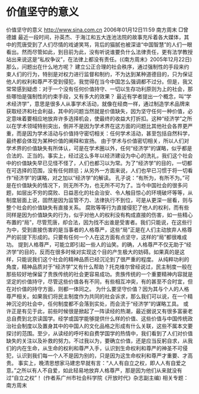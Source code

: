 # 价值坚守的意义

价值坚守的意义
http://www.sina.com.cn 2006年01月12日11:59 南方周末
□曾德雄
最近一段时间，孙英杰、于海江和五大连池法院的故事充斥着各大媒体，其中的荒唐受到了人们尽情的戏谑笑骂，背后的猫腻也被深谙“中国智慧”的人们一眼看出。然而尽管如此，到目前为此，没有听说谁要负什么法律责任，更有法学教授站出来说这是“私权争议”，在法律上都没有责任。(《南方周末》2005年12月22日)那么，问题出在什么地方呢？
建立公正合理的社会秩序，通过强制性的手段来约束人们的行为，特别是对权力进行监督和制约，不为达到某种道德目的，只为保证他人的权利和尊严不受到侵犯，我觉得在当今中国怎么强调都不过分。但是，我又常常感到疑虑：对于一个没有任何价值持守、一切以生存功利原则为上的社会，那些哪怕是强制性的约束手段，又有多大的效果？
最近有学者提出一个概念，叫“学术经济学”，意思是很多人从事学术活动，就像在经商一样，通过制造学术品牌来获取经济和社会利益，其中的问题当然就是价值缺失，因为坚守任何一种价值，必定意味着要相应地放弃许多选择机会，使最终的收益大打折扣。这种“经济学”之所以在学术领域特别突出，倒并不是因为学术界在这方面的问题比其他社会各界更严重，而是因为学术活动与价值持守密切相关：任何学术活动，甚至包括自然科学，最终都会体现为某种价值的阐释和宣扬。
由于学术与价值密切相关，所以人们对学术界的价值缺失有所体认，可是在学术圈以外，任何“经济学”的谋略，似乎都是合法的、正当的。事实上，经过这么多年以经济建设为中心的洗礼，我们这个社会中的价值缺失早已见怪不怪了，人们也都习以为常。为了“经济学”的目的，一切都在可选择的范围，没有任何顾忌；从另外一方面来说，人们也早已习惯于将一切看作“经济学”的谋略，对之加以“经济学”的解读。
孔子说：“有所为，有所不为。”可是在价值缺失的情况下，则无所不为，也无所不可为了。当今中国社会的很多问题，如层出不穷的腐败、日益恶化的社会治安、令人触目惊心的环境破坏等等，从制度层面上说，固然是因为监管不力、法律执行不到位，可是从更深一层看，则与整个社会的价值缺失有直接关系。
腐败等等行为直接侵犯了他人的权利，而有些同样是因为价值缺失的行为，似乎对他人的权利没有构成直接的伤害，如一些精心布置的“局”，尽管荒唐，却合法，因为找不出谁是受害者。我们只能说，在这些行为中，受到直接伤害的是当事者的人格尊严，这些“局”正是在人们主动放弃人格尊严的前提下形成的。只要有任何一个人在这方面有点坚守，这样的“局”都很难成功。
提到人格尊严，可能立即引起一些人的讪笑。的确，人格尊严不仅无助于“经济学”的目的，反而在很多时候对实现这个目的产生极大的妨碍。如果真的是这样，只能说我们这个社会的精神品质已经沉沦到了很严重的程度。
从纯粹功利的角度，精神品质对于“经济学”又有什么帮助？托克维尔曾经说过，民主制度一般在那些较好地保留了贵族传统的社会更容易成功。贵族传统的一个重要精神内容就是坚定的价值持守，尽管这些价值各有不同，有些相互冲突，有的甚至不合时宜，但在对价值的持守方面，则都一体同之。
为什么要坚守价值？因为其与个人的人格尊严相关。如果我们将民主制度作为共同的社会诉求，那么我们可以说，在一个精神沉沦的社会中，任何制度都不会落到实处，而会流于“经济学”的谋略工具。
或许正是有见于此，前些时候很是掀起了一阵读经的热潮，最近据说又有很多富豪老总自费到北京读国学。经学或国学能够提供什么样的价值、这些价值与中国传统政治社会制度以及置身其中的中国人的文化品格之形成有什么关联，这些不属本文要探讨的范围。至少，从读经的呼吁和自费学国学的热情中，我们看到了人们对价值缺失的关注以及补救的努力。不过我以为，要确立价值，还是应当反躬自求，从我们的内在生命，从生命的权利和尊严入手，认识到生命权利和尊严的神圣不可侵犯，认识到我们每一个人不是因为别的，只是因为这生命权利和尊严才重要、才高贵。
事实上，晚清思想家马建忠早就有言：“人人有自立之权，即人人有自爱之意。”之所以有人不自爱，如此轻易地放弃人格尊严，那是因为他们从来就没有过“自立之权”！
(作者系广州市社会科学院《开放时代》杂志副主编)
相关专题：南方周末 

